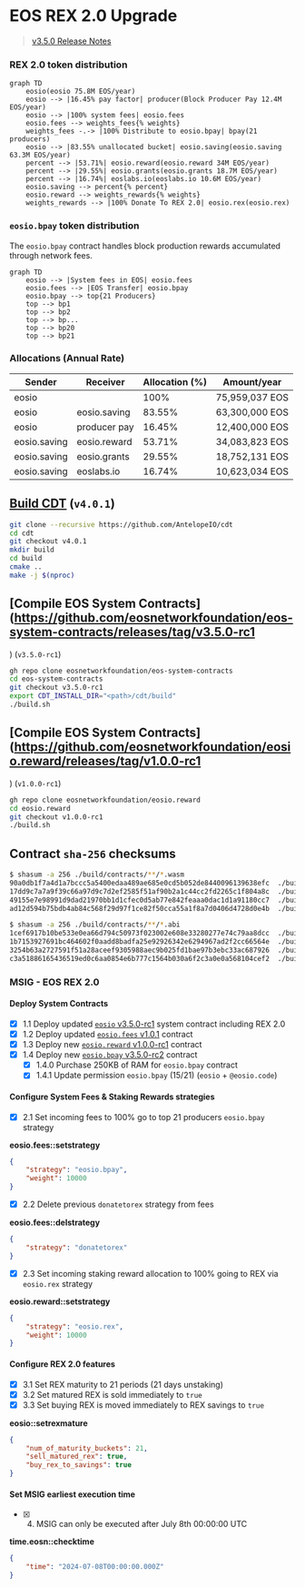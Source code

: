 # EOS REX 2.0 Upgrade

> [v3.5.0 Release Notes](https://github.com/eosnetworkfoundation/eos-system-contracts/releases/tag/v3.5.0)

### REX 2.0 token distribution

```mermaid
graph TD
    eosio(eosio 75.8M EOS/year)
    eosio --> |16.45% pay factor| producer(Block Producer Pay 12.4M EOS/year)
    eosio --> |100% system fees| eosio.fees
    eosio.fees --> weights_fees{% weights}
    weights_fees -.-> |100% Distribute to eosio.bpay| bpay(21 producers)
    eosio --> |83.55% unallocated bucket| eosio.saving(eosio.saving 63.3M EOS/year)
    percent --> |53.71%| eosio.reward(eosio.reward 34M EOS/year)
    percent --> |29.55%| eosio.grants(eosio.grants 18.7M EOS/year)
    percent --> |16.74%| eoslabs.io(eoslabs.io 10.6M EOS/year)
    eosio.saving --> percent{% percent}
    eosio.reward --> weights_rewards{% weights}
    weights_rewards --> |100% Donate To REX 2.0| eosio.rex(eosio.rex)
```

### `eosio.bpay` token distribution

The `eosio.bpay` contract handles block production rewards accumulated through network fees.

```mermaid
graph TD
    eosio --> |System fees in EOS| eosio.fees
    eosio.fees --> |EOS Transfer| eosio.bpay
    eosio.bpay --> top{21 Producers}
    top --> bp1
    top --> bp2
    top --> bp...
    top --> bp20
    top --> bp21
```

### Allocations (Annual Rate)

| Sender | Receiver | Allocation (%)| Amount/year |
|--------|-------|------------|--------|
| eosio  |       | 100% | 75,959,037 EOS |
| eosio | eosio.saving | 83.55% | 63,300,000 EOS |
| eosio | producer pay | 16.45% | 12,400,000 EOS |
| eosio.saving | eosio.reward | 53.71% | 34,083,823 EOS |
| eosio.saving | eosio.grants | 29.55% | 18,752,131 EOS |
| eosio.saving | eoslabs.io | 16.74% | 10,623,034 EOS |

## [Build CDT](https://github.com/AntelopeIO/cdt) (`v4.0.1`)

```bash
git clone --recursive https://github.com/AntelopeIO/cdt
cd cdt
git checkout v4.0.1
mkdir build
cd build
cmake ..
make -j $(nproc)
```

## [Compile EOS System Contracts](https://github.com/eosnetworkfoundation/eos-system-contracts/releases/tag/v3.5.0-rc1
) (`v3.5.0-rc1`)

```bash
gh repo clone eosnetworkfoundation/eos-system-contracts
cd eos-system-contracts
git checkout v3.5.0-rc1
export CDT_INSTALL_DIR="<path>/cdt/build"
./build.sh
```

## [Compile EOS System Contracts](https://github.com/eosnetworkfoundation/eosio.reward/releases/tag/v1.0.0-rc1
) (`v1.0.0-rc1`)

```bash
gh repo clone eosnetworkfoundation/eosio.reward
cd eosio.reward
git checkout v1.0.0-rc1
./build.sh
```

## Contract `sha-256` checksums
```bash
$ shasum -a 256 ./build/contracts/**/*.wasm
90a0db1f7a4d1a7bccc5a5400edaa489ae685e0cd5b052de8440096139638efc  ./build/contracts/eosio.bpay/eosio.bpay.wasm
17dd9c7a7a9f39c66a97d9c7d2ef2585f51af90b2a1c44cc2fd2265c1f804a8c  ./build/contracts/eosio.fees/eosio.fees.wasm
49155e7e98991d9dad21970bb1d1cfec0d5ab77e842feaaa0dac1d1a91180cc7  ./build/contracts/eosio.reward/eosio.reward.wasm
ad12d594b75bdb4ab84c568f29d97f1ce82f50cca55a1f8a7d0406d4728d0e4b  ./build/contracts/eosio.system/eosio.system.wasm
```

```bash
$ shasum -a 256 ./build/contracts/**/*.abi
1cef6917b10be533e0ea66d794c50973f023002e608e33280277e74c79aa8dcc  ./build/contracts/eosio.bpay/eosio.bpay.abi
1b7153927691bc464602f0aadd8badfa25e92926342e6294967ad2f2cc66564e  ./build/contracts/eosio.fees/eosio.fees.abi
3254b63a2727591f51a28aceef9305988aec9b025fd1bae97b3ebc33ac687926  ./build/contracts/eosio.reward/eosio.reward.abi
c3a51886165436519ed0c6aa0854e6b777c1564b030a6f2c3a0e0a568104cef2  ./build/contracts/eosio.system/eosio.system.abi
```

### MSIG - EOS REX 2.0

#### Deploy System Contracts

- [x] 1.1 Deploy updated [`eosio` v3.5.0-rc1](https://github.com/eosnetworkfoundation/eos-system-contracts/releases/tag/v3.5.0-rc1) system contract including REX 2.0
- [x] 1.2 Deploy updated [`eosio.fees` v1.0.1](https://github.com/eosnetworkfoundation/eosio.fees/releases/tag/v1.0.1) contract
- [x] 1.3 Deploy new [`eosio.reward` v1.0.0-rc1](https://github.com/eosnetworkfoundation/eosio.reward/releases/tag/v1.0.0-rc1) contract
- [x] 1.4 Deploy new [`eosio.bpay` v3.5.0-rc2](https://github.com/eosnetworkfoundation/eos-system-contracts/releases/tag/v3.5.0-rc2) contract
  - [x] 1.4.0 Purchase 250KB of RAM for `eosio.bpay` contract
  - [x] 1.4.1 Update permission `eosio.bpay` (15/21) (`eosio` + `@eosio.code`)

#### Configure System Fees & Staking Rewards strategies

- [x] 2.1 Set incoming fees to 100% go to top 21 producers `eosio.bpay` strategy

**eosio.fees::setstrategy**
```json
{
    "strategy": "eosio.bpay",
    "weight": 10000
}
```

- [x] 2.2 Delete previous `donatetorex` strategy from fees

**eosio.fees::delstrategy**
```json
{
    "strategy": "donatetorex"
}
```

- [x] 2.3 Set incoming staking reward allocation to 100% going to REX via `eosio.rex` strategy

**eosio.reward::setstrategy**

```json
{
    "strategy": "eosio.rex",
    "weight": 10000
}
```

#### Configure REX 2.0 features

- [x] 3.1 Set REX maturity to 21 periods (21 days unstaking)
- [x] 3.2 Set matured REX is sold immediately to `true`
- [x] 3.3 Set buying REX is moved immediately to REX savings to `true`

**eosio::setrexmature**
```json
{
    "num_of_maturity_buckets": 21,
    "sell_matured_rex": true,
    "buy_rex_to_savings": true
}
```

#### Set MSIG earliest execution time

- [x] 4. MSIG can only be executed after July 8th 00:00:00 UTC

**time.eosn::checktime**

```json
{
    "time": "2024-07-08T00:00:00.000Z"
}
```